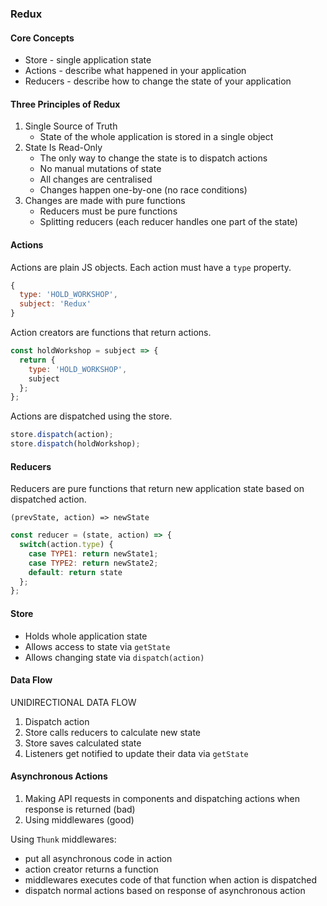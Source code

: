 ### Redux

#### Core Concepts

- Store - single application state
- Actions - describe what happened in your application
- Reducers - describe how to change the state of your application

#### Three Principles of Redux

1) Single Source of Truth
    - State of the whole application is stored in a single
    object
2) State Is Read-Only
    - The only way to change the state is to dispatch actions
    - No manual mutations of state
    - All changes are centralised
    - Changes happen one-by-one (no race conditions)
3) Changes are made with pure functions
    - Reducers must be pure functions
    - Splitting reducers (each reducer handles one part of the state)

#### Actions

Actions are plain JS objects. Each action must have a `type` property.

```javascript
{
  type: 'HOLD_WORKSHOP',
  subject: 'Redux'
}
```

Action creators are functions that return actions.

```javascript
const holdWorkshop = subject => {
  return {
    type: 'HOLD_WORKSHOP',
    subject
  };
};
```

Actions are dispatched using the store.

```javascript
store.dispatch(action);
store.dispatch(holdWorkshop);
```

#### Reducers

Reducers are pure functions that return new application state based on
dispatched action.

`(prevState, action) => newState`

```javascript
const reducer = (state, action) => {
  switch(action.type) {
    case TYPE1: return newState1;
    case TYPE2: return newState2;
    default: return state
  };
};
```

#### Store

- Holds whole application state
- Allows access to state via `getState`
- Allows changing state via `dispatch(action)`

#### Data Flow

UNIDIRECTIONAL DATA FLOW

1) Dispatch action
2) Store calls reducers to calculate new state
3) Store saves calculated state
4) Listeners get notified to update their data via `getState`

#### Asynchronous Actions

1) Making API requests in components and dispatching actions when response is
returned (bad)
2) Using middlewares (good)

Using `Thunk` middlewares:
  - put all asynchronous code in action
  - action creator returns a function
  - middlewares executes code of that function when action is dispatched
  - dispatch normal actions based on response of asynchronous action
